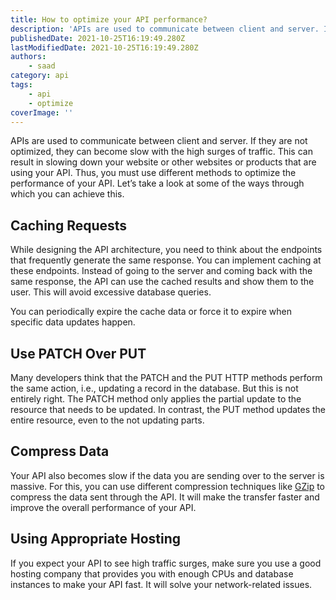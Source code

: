 ```yaml
---
title: How to optimize your API performance?
description: 'APIs are used to communicate between client and server. If they are not optimized, they can become slow with the high surges of traffic.'
publishedDate: 2021-10-25T16:19:49.280Z
lastModifiedDate: 2021-10-25T16:19:49.280Z
authors:
    - saad
category: api
tags:
    - api
    - optimize
coverImage: ''
---
```


<Lead>

APIs are used to communicate between client and server. If they are not optimized, they can become slow with the high surges of traffic. This can result in slowing down your website or other websites or products that are using your API. Thus, you must use different methods to optimize the performance of your API. Let’s take a look at some of the ways through which you can achieve this.

</Lead>

## Caching Requests

While designing the API architecture, you need to think about the endpoints that frequently generate the same response. You can implement caching at these endpoints. Instead of going to the server and coming back with the same response, the API can use the cached results and show them to the user. This will avoid excessive database queries.

You can periodically expire the cache data or force it to expire when specific data updates happen.

## Use PATCH Over PUT

Many developers think that the PATCH and the PUT HTTP methods perform the same action, i.e., updating a record in the database. But this is not entirely right. The PATCH method only applies the partial update to the resource that needs to be updated. In contrast, the PUT method updates the entire resource, even to the not updating parts.

## Compress Data

Your API also becomes slow if the data you are sending over to the server is massive. For this, you can use different compression techniques like [GZip](https://www.gnu.org/software/gzip/) to compress the data sent through the API. It will make the transfer faster and improve the overall performance of your API.

## Using Appropriate Hosting

If you expect your API to see high traffic surges, make sure you use a good hosting company that provides you with enough CPUs and database instances to make your API fast. It will solve your network-related issues.
